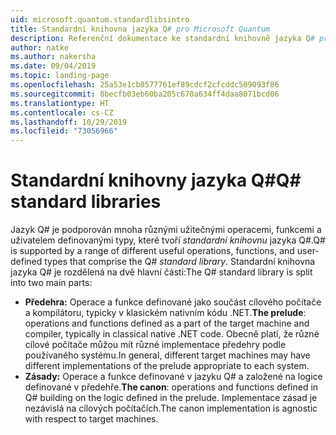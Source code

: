 ```yaml
---
uid: microsoft.quantum.standardlibsintro
title: Standardní knihovna jazyka Q# pro Microsoft Quantum
description: Referenční dokumentace ke standardní knihovně jazyka Q# pro Microsoft Quantum
author: natke
ms.author: nakersha
ms.date: 09/04/2019
ms.topic: landing-page
ms.openlocfilehash: 25a53e1cb8577761ef89cdcf2cfcddc509093f86
ms.sourcegitcommit: 8becfb03eb60ba205c670a634ff4daa8071bcd06
ms.translationtype: HT
ms.contentlocale: cs-CZ
ms.lasthandoff: 10/29/2019
ms.locfileid: "73056966"
---
```

# <a name="q-standard-libraries"></a><span data-ttu-id="459c0-103">Standardní knihovny jazyka Q#</span><span class="sxs-lookup"><span data-stu-id="459c0-103">Q# standard libraries</span></span> #

<span data-ttu-id="459c0-104">Jazyk Q# je podporován mnoha různými užitečnými operacemi, funkcemi a uživatelem definovanými typy, které tvoří *standardní knihovnu* jazyka Q#.</span><span class="sxs-lookup"><span data-stu-id="459c0-104">Q# is supported by a range of different useful operations, functions, and user-defined types that comprise the Q# *standard library*.</span></span>
<span data-ttu-id="459c0-105">Standardní knihovna jazyka Q# je rozdělená na dvě hlavní části:</span><span class="sxs-lookup"><span data-stu-id="459c0-105">The Q# standard library is split into two main parts:</span></span>

- <span data-ttu-id="459c0-106">**Předehra:** Operace a funkce definované jako součást cílového počítače a kompilátoru, typicky v klasickém nativním kódu .NET.</span><span class="sxs-lookup"><span data-stu-id="459c0-106">**The prelude**: operations and functions defined as a part of the target machine and compiler, typically in classical native .NET code.</span></span>
  <span data-ttu-id="459c0-107">Obecně platí, že různé cílové počítače můžou mít různé implementace předehry podle používaného systému.</span><span class="sxs-lookup"><span data-stu-id="459c0-107">In general, different target machines may have different implementations of the prelude appropriate to each system.</span></span>
- <span data-ttu-id="459c0-108">**Zásady:** Operace a funkce definované v jazyku Q# a založené na logice definované v předehře.</span><span class="sxs-lookup"><span data-stu-id="459c0-108">**The canon**: operations and functions defined in Q# building on the logic defined in the prelude.</span></span>
  <span data-ttu-id="459c0-109">Implementace zásad je nezávislá na cílových počítačích.</span><span class="sxs-lookup"><span data-stu-id="459c0-109">The canon implementation is agnostic with respect to target machines.</span></span>
<span data-ttu-id="459c0-110">&nbsp; &nbsp; &nbsp; &nbsp; &nbsp; &nbsp; &nbsp; &nbsp; &nbsp; &nbsp; &nbsp; &nbsp; &nbsp; &nbsp; &nbsp; &nbsp; &nbsp; &nbsp; &nbsp; &nbsp; &nbsp; &nbsp; &nbsp; &nbsp;</span><span class="sxs-lookup"><span data-stu-id="459c0-110">&nbsp; &nbsp; &nbsp; &nbsp; &nbsp; &nbsp; &nbsp; &nbsp; &nbsp; &nbsp; &nbsp; &nbsp; &nbsp; &nbsp; &nbsp; &nbsp; &nbsp; &nbsp; &nbsp; &nbsp; &nbsp; &nbsp; &nbsp; &nbsp;</span></span>